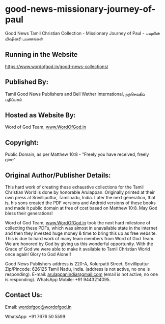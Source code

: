 # good-news-missionary-journey-of-paul
Good News Tamil Christian Collection - Missionary Journey of Paul - பவுலின் மிஷினரி பயணங்கள்

## Running in the Website
https://www.wordofgod.in/good-news-collections/

## Published By: 
Tamil Good News Publishers and Bell Wether International, நற்செய்திப் பதிப்பகம்

## Hosted as Website By: 
Word of God Team, www.WordOfGod.in

## Copyright: 
Public Domain, as per Matthew 10:8 - "Freely you have received, freely give"

## Original Author/Publisher Details: 

This hard work of creating these exhaustive collections for the Tamil Christian World is done by honorable Arulappan.
Originally printed at their own press at Srivilliputtur, Tamilnadu, India.
Later the next generation, that is, his sons created the PDF versions and Android versions of these books and made it public domain at free of cost based on Matthew 10:8. May God bless their generations!

Word of God Team, www.WordOfGod.in took the next hard milestone of collecting these PDFs, which was almost in unavailable state in the internet and then they invested huge money & time to bring this up as free website.
This is due to hard work of many team members from Word of God Team. We are honored by God by giving us this wonderful opportunity.
With the Grace of God we were able to make it available to Tamil Christian World once again! Glory to God Alone!!

Good News Publishers address is 220-A, Kolurpatti Street, Srivilliputtur Zip/Pincode: 626125 Tamil Nadu, India. (address is not active, no one is responding).
E-mail: arulappanindia@gmail.com (email is not active, no one is responding).
WhatsApp Mobile: +91 9443214095.

## Contact Us: 

Email: wordofgod@wordofgod.in

WhatsApp: +91 7676 50 5599
